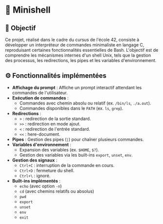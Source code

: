 # 🐚 Minishell

## 🎯 Objectif

Ce projet, réalisé dans le cadre du cursus de l'école 42, consiste à développer un interpréteur de commandes minimaliste en langage C, reproduisant certaines fonctionnalités essentielles de Bash. L'objectif est de comprendre les mécanismes internes d'un shell Unix, tels que la gestion des processus, les redirections, les pipes et les variables d'environnement.

## ⚙️ Fonctionnalités implémentées

- **Affichage du prompt** : Affiche un prompt interactif attendant les commandes de l'utilisateur.
- **Exécution de commandes** :
  - Commandes avec chemin absolu ou relatif (ex. `/bin/ls`, `./a.out`).
  - Commandes disponibles dans le `PATH` (ex. `ls`, `grep`).
- **Redirections** :
  - `>` : redirection de la sortie standard.
  - `>>` : redirection en mode ajout.
  - `<` : redirection de l'entrée standard.
  - `<<` : here-document.
- **Pipes** : Gestion des pipes (`|`) pour chaîner plusieurs commandes.
- **Variables d'environnement** :
  - Expansion des variables (ex. `$HOME`, `$?`).
  - Gestion des variables via les built-ins `export`, `unset`, `env`.
- **Gestion des signaux** :
  - `Ctrl+C` : interruption de la commande en cours.
  - `Ctrl+D` : fermeture du shell.
  - `Ctrl+\` : ignoré.
- **Built-ins implémentés** :
  - `echo` (avec option `-n`)
  - `cd` (avec chemins relatifs ou absolus)
  - `pwd`
  - `export`
  - `unset`
  - `env`
  - `exit`
